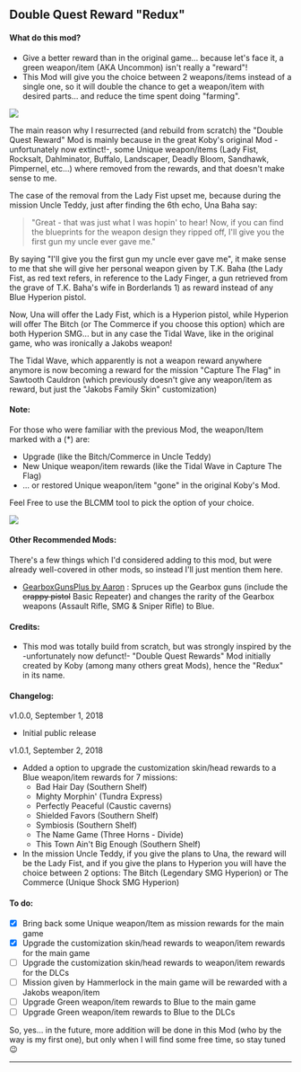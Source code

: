 ## Double Quest Reward "Redux"

#### What do this mod?

 - Give a better reward than in the original game... because let's face it, a green weapon/item (AKA Uncommon) isn't really a "reward"!
 - This Mod will give you the choice between 2 weapons/items instead of a single one, so it will double the chance to get a weapon/item with desired parts... and reduce the time spent doing "farming".

![](https://i.imgur.com/AqQ6TTj.png)
 
The main reason why I resurrected (and rebuild from scratch) the "Double Quest Reward" Mod is mainly because in the great Koby's original Mod -unfortunately now extinct!-, some Unique weapon/items (Lady Fist, Rocksalt, Dahlminator, Buffalo, Landscaper, Deadly Bloom, Sandhawk, Pimpernel, etc...) where removed from the rewards, and that doesn't make sense to me.

The case of the removal from the Lady Fist upset me, because during the mission Uncle Teddy, just after finding the 6th echo, Una Baha say: 

 > "Great - that was just what I was hopin' to hear! Now, if you can find the blueprints for the weapon design they ripped off, I'll give you the first gun my uncle ever gave me." 

By saying "I'll give you the first gun my uncle ever gave me", it make sense to me that she will give her personal weapon given by T.K. Baha (the Lady Fist, as red text refers, in reference to the Lady Finger, a gun retrieved from the grave of T.K. Baha's wife in Borderlands 1) as reward instead of any Blue Hyperion pistol. 

Now, Una will offer the Lady Fist, which is a Hyperion pistol, while Hyperion will offer The Bitch (or The Commerce if you choose this option) which are both Hyperion SMG... but in any case the Tidal Wave, like in the original game, who was ironically a Jakobs weapon!

The Tidal Wave, which apparently is not a weapon reward anywhere anymore is now becoming a reward for the mission "Capture The Flag" in Sawtooth Cauldron (which previously doesn't give any weapon/item as reward, but just the "Jakobs Family Skin" customization)

#### Note: 

For those who were familiar with the previous Mod, the weapon/Item marked with a (*) are: 
 - Upgrade (like the Bitch/Commerce in Uncle Teddy) 
 - New Unique weapon/item rewards (like the Tidal Wave in Capture The Flag) 
 - ... or restored Unique weapon/item "gone" in the original Koby's Mod. 
 
Feel Free to use the BLCMM tool to pick the option of your choice.

![](https://i.imgur.com/jU3Ef7j.png)

#### Other Recommended Mods:

There's a few things which I'd considered adding to this mod, but were already well-covered in other mods, so instead I'll just mention them here.

- [GearboxGunsPlus by Aaron](https://github.com/BLCM/BLCMods/blob/eca477d33671be540718c816662cb08f4f0ad1cd/Borderlands%202%20mods/Aaron0000/Gear%20Packs/GearboxGunsPlus.txt) : Spruces up the Gearbox guns (include the ~~crappy pistol~~ Basic Repeater) and changes the rarity of the Gearbox weapons (Assault Rifle, SMG & Sniper Rifle) to Blue.

#### Credits:

- This mod was totally build from scratch, but was strongly inspired by the -unfortunately now defunct!- "Double Quest Rewards" Mod initially created by Koby (among many others great Mods), hence the "Redux" in its name.

#### Changelog:

v1.0.0, September 1, 2018
 - Initial public release

v1.0.1, September 2, 2018
 - Added a option to upgrade the customization skin/head rewards to a Blue weapon/item rewards for 7 missions:
   - Bad Hair Day (Southern Shelf)   
   - Mighty Morphin' (Tundra Express)
   - Perfectly Peaceful (Caustic caverns)   
   - Shielded Favors (Southern Shelf)	  
   - Symbiosis (Southern Shelf)	  
   - The Name Game (Three Horns - Divide)	  
   - This Town Ain't Big Enough (Southern Shelf)
 - In the mission Uncle Teddy, if you give the plans to Una, the reward will be the Lady Fist, and if you give the plans to Hyperion you will have the choice between 2 options: The Bitch (Legendary SMG Hyperion) or The Commerce (Unique Shock SMG Hyperion)

#### To do:

- [x] Bring back some Unique weapon/Item as mission rewards for the main game
- [x] Upgrade the customization skin/head rewards to weapon/item rewards for the main game
- [ ] Upgrade the customization skin/head rewards to weapon/item rewards for the DLCs
- [ ] Mission given by Hammerlock in the main game will be rewarded with a Jakobs weapon/item
- [ ] Upgrade Green weapon/item rewards to Blue to the main game
- [ ] Upgrade Green weapon/item rewards to Blue to the DLCs

So, yes... in the future, more addition will be done in this Mod (who by the way is my first one), but only when I will find some free time, so stay tuned :wink:

* * * * *
